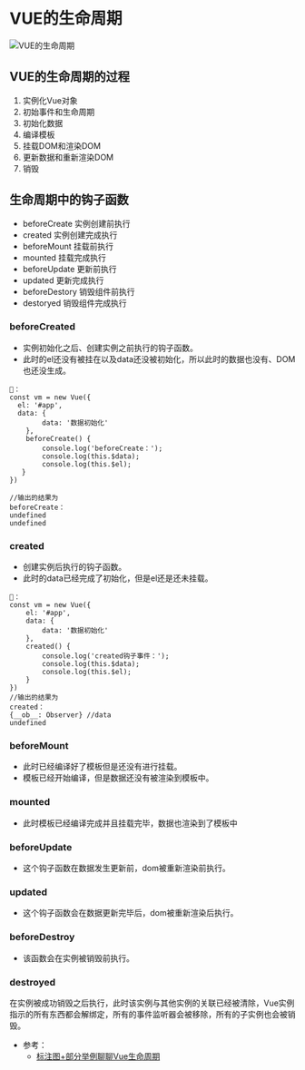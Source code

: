 # VUE的生命周期
![VUE的生命周期](https://cn.vuejs.org/images/lifecycle.png)

## VUE的生命周期的过程
1. 实例化Vue对象
2. 初始事件和生命周期
3. 初始化数据
4. 编译模板
5. 挂载DOM和渲染DOM
6. 更新数据和重新渲染DOM
7. 销毁

## 生命周期中的钩子函数
- beforeCreate  实例创建前执行
- created       实例创建完成执行
- beforeMount   挂载前执行
- mounted       挂载完成执行
- beforeUpdate  更新前执行
- updated       更新完成执行
- beforeDestory 销毁组件前执行
- destoryed     销毁组件完成执行

### beforeCreated
- 实例初始化之后、创建实例之前执行的钩子函数。
- 此时的el还没有被挂在以及data还没被初始化，所以此时的数据也没有、DOM也还没生成。
```
🌰：
const vm = new Vue({
  el: '#app',
  data: {
        data: '数据初始化'
    },
    beforeCreate() {
        console.log('beforeCreate：');
        console.log(this.$data);
        console.log(this.$el);
   }
})

//输出的结果为
beforeCreate：
undefined
undefined
```
### created
- 创建实例后执行的钩子函数。
- 此时的data已经完成了初始化，但是el还是还未挂载。
```
🌰：
const vm = new Vue({
    el: '#app',
    data: {
        data: '数据初始化'
    },
    created() {
        console.log('created钩子事件：');
        console.log(this.$data);
        console.log(this.$el);
    }
})
//输出的结果为
created：
{__ob__: Observer} //data
undefined
```
### beforeMount
- 此时已经编译好了模板但是还没有进行挂载。
- 模板已经开始编译，但是数据还没有被渲染到模板中。

### mounted
- 此时模板已经编译完成并且挂载完毕，数据也渲染到了模板中

### beforeUpdate
- 这个钩子函数在数据发生更新前，dom被重新渲染前执行。

### updated
- 这个钩子函数会在数据更新完毕后，dom被重新渲染后执行。

### beforeDestroy
- 该函数会在实例被销毁前执行。

### destroyed
在实例被成功销毁之后执行，此时该实例与其他实例的关联已经被清除，Vue实例指示的所有东西都会解绑定，所有的事件监听器会被移除，所有的子实例也会被销毁。



- 参考：
   - [标注图+部分举例聊聊Vue生命周期](https://juejin.im/post/5bd6962e51882558bd3f0696)
   












